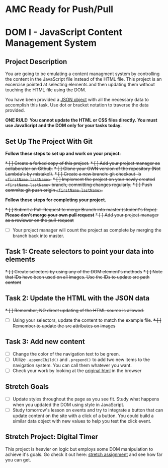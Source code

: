 # AMC Ready for Push/Pull
# DOM I - JavaScript Content Management System

## Project Description
You are going to be emulating a content managment system by controlling the content in the JavaScript file instead of the HTML file. This project is an excercise pointed at selecting elements and then updating them without touching the HTML file using the DOM.

You have been provided a [JSON object](js/index.js) with all the necessary data to accomplish this task.  Use dot or bracket notation to traverse the data provided.

**ONE RULE: You cannot update the HTML or CSS files directly.  You must use JavaScript and the DOM only for your tasks today.**

## Set Up The Project With Git

**Follow these steps to set up and work on your project:**

~~* [ ] Create a forked copy of this project.~~
~~* [ ] Add your project manager as collaborator on Github.~~
~~* [ ] Clone your OWN version of the repository (Not Lambda's by mistake!).~~
~~* [ ] Create a new branch: git checkout -b `<firstName-lastName>`.~~
~~* [ ] Implement the project on your newly created `<firstName-lastName>` branch, committing changes regularly.~~
~~* [ ] Push commits: git push origin `<firstName-lastName>`.~~

**Follow these steps for completing your project.**

~~* [ ] Submit a Pull-Request to merge <firstName-lastName> Branch into master (student's  Repo). **Please don't merge your own pull request**~~
~~* [ ] Add your project manager as a reviewer on the pull-request~~
* [ ] Your project manager will count the project as complete by merging the branch back into master.

## Task 1: Create selectors to point your data into elements
~~* [ ] Create selectors by using any of the DOM element's methods~~
~~* [ ] Note that IDs have been used on all images.  Use the IDs to update src path content~~

## Task 2: Update the HTML with the JSON data
~~* [ ] Remember, NO direct updating of the HTML source is allowed.~~
* [ ] Using your selectors, update the content to match the example file.
~~* [ ] Remember to update the src attributes on images~~

## Task 3: Add new content
* [ ] Change the color of the navigation text to be green.
* [ ] Utilize `.appendChild()` and `.prepend()` to add two new items to the navigation system. You can call them whatever you want.
* [ ] Check your work by looking at the [original html](original.html) in the browser

## Stretch Goals
* [ ] Update styles throughout the page as you see fit.  Study what happens when you updated the DOM using style in JavaScript.  
* [ ] Study tomorrow's lesson on events and try to integrate a button that can update content on the site with a click of a button.  You could build a similar data object with new values to help you test the click event.

## Stretch Project: Digital Timer
This project is heavier on logic but employs some DOM manipulation to achieve it's goals.  Go check it out here: [stretch assignment](stretch-assignment) and see how far you can get. 